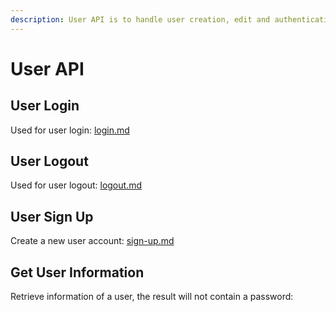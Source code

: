 ```yaml
---
description: User API is to handle user creation, edit and authentication.
---
```


# User API

## User Login

Used for user login: [login.md](login.md "mention")

## User Logout

Used for user logout: [logout.md](logout.md "mention")

## User Sign Up

Create a new user account: [sign-up.md](sign-up.md "mention")

## Get User Information

Retrieve information of a user, the result will not contain a password:&#x20;

